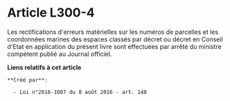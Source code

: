 # Article L300-4

Les rectifications d'erreurs matérielles sur les numéros de parcelles et les coordonnées marines des espaces classés par
décret ou décret en Conseil d'Etat en application du présent livre sont effectuées par arrêté du ministre compétent publié au
Journal officiel.

**Liens relatifs à cet article**

	**Créé par**:

	  - Loi n°2016-1087 du 8 août 2016 - art. 148

